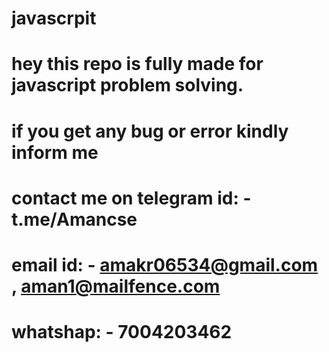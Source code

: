 # javascrpit

# hey this repo is fully made for javascript problem solving.
# if you get any bug or error kindly inform me
# contact me on telegram id: - t.me/Amancse
#               email id: - amakr06534@gmail.com , aman1@mailfence.com
#               whatshap: - 7004203462